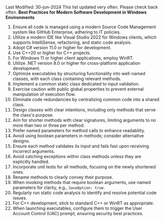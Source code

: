 Last Modified: 30-jun-2024
This list updated very often.  Please check back often.
**Best Practices for Modern Software Development in Windows Environments**

1. Ensure all code is managed using a modern Source Code Management system like GitHub Enterprise, adhering to IT policies.
2. Utilize a modern IDE like Visual Studio 2022 for Windows clients, which supports IntelliSense, refactoring, and static code analysis.
3. Adopt C# version 11.0 or higher for development.
4. Use C++20 or higher for C++ projects.
5. For Windows 11 or higher client applications, employ WinRT.
6. Utilize .NET version 8.0 or higher for cross-platform application development.
7. Optimize executables by structuring functionality into well-named classes, with each class containing relevant methods.
8. Implement a common static class dedicated to input validation.
9. Exercise caution with public global properties to prevent external manipulation of execution flow.
10. Eliminate code redundancies by centralizing common code into a shared class.
11. Design classes with clear intentions, including only methods that serve the class's purpose.
12. Aim for shorter methods with clear signatures, limiting arguments to no more than two or three per method.
13. Prefer named parameters for method calls to enhance readability.
14. Avoid using boolean parameters in methods; consider alternative designs.
15. Ensure each method validates its input and fails fast upon receiving incorrect arguments.
16. Avoid catching exceptions within class methods unless they are explicitly handled.
17. Incorporate unit tests for all methods, focusing on the newly shortened ones.
18. Rename methods to clearly convey their purpose.
19. When invoking methods that require boolean arguments, use named parameters for clarity, e.g., `SaveOption: true`.
20. Regularly run static code analysis to identify and resolve potential code issues.
21. For C++ development, stick to standard C++ or WinRT as appropriate.
22. When launching executables, configure them to trigger the User Account Control (UAC) prompt, ensuring security best practices.
